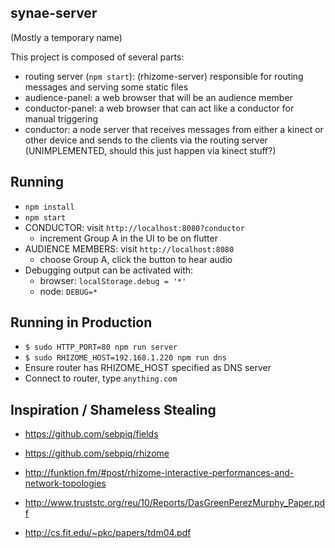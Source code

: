
synae-server
------------

(Mostly a temporary name)

This project is composed of several parts:

- routing server (`npm start`): (rhizome-server) responsible for routing messages and serving some static files
- audience-panel: a web browser that will be an audience member
- conductor-panel: a web browser that can act like a conductor for manual triggering
- conductor: a node server that receives messages from either a kinect or other device and sends to the clients via the routing server (UNIMPLEMENTED, should this just happen via kinect stuff?)

Running
-------

- `npm install`
- `npm start`
- CONDUCTOR: visit `http://localhost:8080?conductor`
  - increment Group A in the UI to be on flutter
- AUDIENCE MEMBERS: visit `http://localhost:8080`
  - choose Group A, click the button to hear audio
- Debugging output can be activated with:
  - browser: `localStorage.debug = '*'`
  - node: `DEBUG=*`

Running in Production
---------------------

- `$ sudo HTTP_PORT=80 npm run server`
- `$ sudo RHIZOME_HOST=192.168.1.220 npm run dns`
- Ensure router has RHIZOME_HOST specified as DNS server
- Connect to router, type `anything.com`

Inspiration / Shameless Stealing
--------------------------------

- https://github.com/sebpiq/fields
- https://github.com/sebpiq/rhizome
- http://funktion.fm/#post/rhizome-interactive-performances-and-network-topologies

- http://www.truststc.org/reu/10/Reports/DasGreenPerezMurphy_Paper.pdf
- http://cs.fit.edu/~pkc/papers/tdm04.pdf
